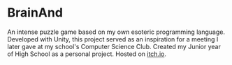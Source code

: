 # BrainAnd

An intense puzzle game based on my own esoteric programming language. Developed with Unity, this project served as an inspiration for a meeting I later gave at my school's Computer Science Club. Created my Junior year of High School as a personal project. Hosted on [itch.io](https://cubetures.itch.io/brainand).

